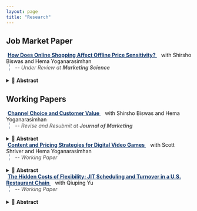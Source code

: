 ```yaml
---
layout: page
title: "Research"
---
```


<style>
/* ---------- COLOR THEMES ---------- */
:root{
  /* Light mode defaults */
  --title-link-color: #15396c;   /* blue (same as current site) */
  --status-color:     #555555;   /* medium grey on white */
  --status-border:    #a4b0be;   /* muted blue‑grey */
}
@media (prefers-color-scheme: dark){
  :root{
    --title-link-color: #ff4d4f; /* vivid red on dark bg */
    --status-color:     #d1d1d1; /* light grey on dark bg */
    --status-border:    #9aa5b1; /* softened grey for border */
  }
}

/* ---------- COMPONENT STYLES ---------- */
.paper-title{
  color: var(--title-link-color);
  font-weight: bold;
  text-decoration: underline;
  padding: 2px 4px;
  border-radius: 4px;
}

.paper-status{
  border-left: 2px dashed var(--status-border);
  padding-left: 14px;
  margin-left: 8px;
  color: var(--status-color);
  font-style: italic;
  margin-bottom: 18px;
}
</style>

## Job Market Paper

<a href="https://papers.ssrn.com/sol3/papers.cfm?abstract_id=5304835" class="paper-title">
  How Does Online Shopping Affect Offline Price Sensitivity?
</a>
<span style="color:#111;">
  &nbsp; with Shirsho Biswas and Hema Yoganarasimhan
</span>
<br>

<div class="paper-status">
  -- Under Review at <strong>Marketing Science</strong>
</div>

<details>
  <summary> 📖 <strong>Abstract</strong></summary>
The rapid growth of e-commerce has significantly transformed consumer behavior, raising questions about how the adoption of online shopping influences offline shopping. This paper investigates whether consumers who adopt online shopping with a retailer become more price sensitive in their subsequent offline purchases with the same retailer. Using transaction-level data from a large Brazilian pet supplies retailer operating both online and offline channels, we compare “adopters” – customers who began shopping online after a period of offline-only purchasing – with “non-adopters” who remained offline-only. We estimate a discrete choice logit model with individual-level heterogeneity, using a novel algorithm to handle high-dimensional fixed effects and address price endogeneity. We apply a staggered difference-in-differences approach to estimate the Average Treatment Effect on the Treated (ATT). We find that offline price sensitivity increases significantly post-online adoption in three of four product categories, particularly in low-switching-cost items like pet hygiene. Counterfactual pricing simulations show that incorporating these behavioral spillovers into pricing strategies can increase firm profits by up to 4.1%. These results underscore the importance of recognizing cross-channel effects in consumer behavior and contribute to the literature on pricing and multichannel retailing by identifying online adoption as a key driver of offline price sensitivity.
</details>

## Working Papers

<a href="https://papers.ssrn.com/sol3/papers.cfm?abstract_id=4747756" class="paper-title">
  Channel Choice and Customer Value
</a>
<span style="color:#111;">
  &nbsp; with Shirsho Biswas and Hema Yoganarasimhan
</span>
<br>

<div class="paper-status">
  -- Revise and Resubmit at <strong>Journal of Marketing</strong>
</div>

<details>
  <summary> 📖 <strong>Abstract</strong></summary>
We investigate how the adoption of a retailer's digital shopping channels (e-commerce website and/or mobile app) affects the purchase behaviors of consumers who had previously only shopped at the retailer's physical stores. We consider two types of adopters – (a) those who adopted online shopping due to the environmental shock of COVID-19 (<em>covid adopters</em>), and (b) those who adopted online shopping of their own volition without any external stimulus, pre-COVID-19 (<em>organic adopters</em>). We find that both groups of online shopping adopters increase their total spend post-online adoption, and the magnitude of this increase in spend is similar for both groups. However, we uncover significant differences in how the two groups use the online and offline channels post-online-adoption. While both groups slowly shift more of their purchases to online channels, <em>covid adopters</em> do so at a significantly slower rate. These differences in channel share lead to significant differences in the profitability of the two groups, with <em>covid adopters</em> being more profitable than <em>organic adopters</em>. Our findings highlight the need for managers to consider the different reasons for consumers' selection into the adoption of new channels when forecasting the impact on post-adoption purchase behavior and profitability.
</details>

<span class="paper-title">
  Content and Pricing Strategies for Digital Video Games
</span>
<span style="color:#111;">
  &nbsp; with Scott Shriver and Hema Yoganarasimhan
</span>
<br>

<div class="paper-status">
  -- Working Paper
</div>

<details>
  <summary> 📖 <strong>Abstract</strong></summary>
The video game industry has experienced a wave of disruption as consumers rapidly shift to acquiring and consuming content through digital channels. Incumbent game publishers have struggled to adapt their content and pricing strategies to shifting consumption patterns and increased competition from low-cost independent suppliers. Recently, game publishers have pursued new business models that feature downloadable content (DLC) services offered in conjunction with or as a replacement for traditional physical media. While service-based models can potentially extract additional surplus from the market by allowing for more customized content bundles and pricing than with physically distributed media, exploiting these opportunities poses a challenge to firms who must attempt to optimize their offerings over a formidably complex decision space. In this paper, we develop a structural framework to facilitate the recovery of consumer preferences for game content and the optimization of firm content/price strategies. Our approach is to leverage rich covariation in observed content consumption and DLC service subscriptions to infer consumer content valuations and price sensitivities. We devise a joint model of video game activity and demand for downloadable content, where consumers sequentially make (discrete) DLC subscription choices followed by (continuous) choices of how much to play. Our model accounts for forward-looking consumer expectations about declining content prices and attendant concerns for dynamic selection bias in our demand estimates. We document evidence of heterogeneous preferences for content and significant effects of DLC availability on game usage. Our counterfactual experiments suggest that compressing the DLC release cycle and moving to a recurring fee structure are both viable ways to increase revenues.
</details>

<span class="paper-title">
  The Hidden Costs of Flexibility: JIT Scheduling and Turnover in a U.S. Restaurant Chain
</span>
<span style="color:#111;">
  &nbsp; with Qiuping Yu
</span>
<br>

<div class="paper-status">
  -- Working Paper
</div>

<details>
  <summary> 📖 <strong>Abstract</strong></summary>
Just-in-time (JIT) scheduling, increasingly augmented by algorithmic tools, allows service firms to dynamically match labor supply with demand. While effective in reducing labor costs, such systems often generate precarious schedules—particularly in retail and service sectors—raising concerns about employee well-being and long-run firm performance. Using granular shift-level data covering over 2.3 million hours worked by 2,400+ frontline employees over three years at a national casual dining chain, we examine how scheduling quality – along three dimensions: predictability (advance notice), consistency (temporal stability), and sufficiency (adequacy of hours) – affects worker turnover. Leveraging a Cox proportional hazards model with an instrumental variables approach, we find that: (1) a 10 p.p. increase in real-time shift additions (with no advance notice) raises turnover risk by 7.1%, while additions with short (two-day) notice have no significant effect; (2) variability in shift timing increases attrition, but volatility in weekly hours does not; and (3) each additional weekly hour worked reduces turnover risk by 2.3%. These results highlight the hidden costs of just-in-time scheduling that prioritizes flexibility over schedule quality. Our findings offer actionable insights for firms seeking to improve workforce stability and contribute empirical evidence to ongoing policy debates on fair scheduling practices.
</details>
